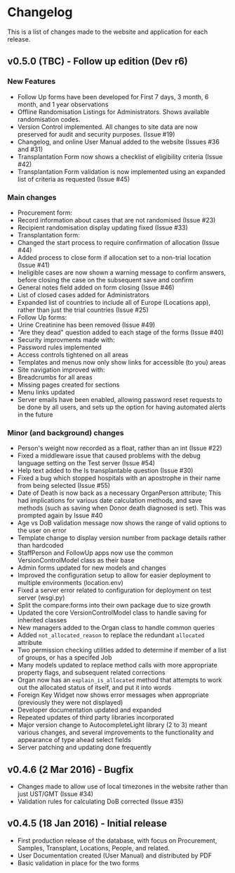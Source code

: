 # Changelog

This is a list of changes made to the website and application for each release.

## v0.5.0 (TBC) - Follow up edition (Dev r6)
### New Features
* Follow Up forms have been developed for First 7 days, 3 month, 6 month, and 1 year observations
* Offline Randomisation Listings for Administrators. Shows available randomisation codes.
* Version Control implemented. All changes to site data are now preserved for audit and security purposes. (Issue #19)
* Changelog, and online User Manual added to the website (Issues #36 and #31)
* Transplantation Form now shows a checklist of eligibility criteria (Issue #42)
* Transplantation Form validation is now implemented using an expanded list of criteria as requested (Issue #45)

### Main changes
* Procurement form: 
 * Record information about cases that are not randomised (Issue #23)
 * Recipient randomisation display updating fixed (Issue #33)
* Transplantation form:
 * Changed the start process to require confirmation of allocation (Issue #44)
 * Added process to close form if allocation set to a non-trial location (Issue #41)
 * Ineligible cases are now shown a warning message to confirm answers, before closing the case on the subsequent save and confirm
 * General notes field added on form closing (Issue #46)
 * List of closed cases added for Administrators
* Expanded list of countries to include all of Europe (Locations app), rather than just the trial countries (Issue #25)
* Follow Up forms:
 * Urine Creatinine has been removed (Issue #49)
 * "Are they dead" question added to each stage of the forms (Issue #40)
* Security improvments made with:
 * Password rules implemented
 * Access controls tightened on all areas
 * Templates and menus now only show links for accessible (to you) areas
* Site navigation improved with: 
 * Breadcrumbs for all areas
 * Missing pages created for sections
 * Menu links updated
* Server emails have been enabled, allowing password reset requests to be done by all users, and sets up the option for having automated alerts in the future

### Minor (and background) changes
* Person's weight now recorded as a float, rather than an int (Issue #22)
* Fixed a middleware issue that caused problems with the debug language setting on the Test server (Issue #54)
* Help text added to the Is transplantable question (Issue #30)
* Fixed a bug which stopped hospitals with an apostrophe in their name from being selected (Issue #55)
* Date of Death is now back as a necessary OrganPerson attribute; This had implications for various date calculation methods, and save methods (such as saving when Donor death diagnosed is set). This was prompted again by Issue #40
* Age vs DoB validation message now shows the range of valid options to the user on error
* Template change to display version number from package details rather than hardcoded
* StaffPerson and FollowUp apps now use the common VersionControlModel class as their base
* Admin forms updated for new models and changes
* Improved the configuration setup to allow for easier deployment to multiple environments (location.env)
* Fixed a server error related to configuration for deployment on test server (wsgi.py)
* Split the compare:forms into their own package due to size growth
* Updated the core VersionControlModel class to handle saving for inherited classes
* New managers added to the Organ class to handle common queries
* Added `not_allocated_reason` to replace the redundant `allocated` attribute
* Two permission checking utilities added to determine if member of a list of groups, or has a specifed Job
* Many models updated to replace method calls with more appropriate property flags, and subsequent related corrections
* Organ now has an `explain_is_allocated` method that attempts to work out the allocated status of itself, and put it into words
* Foreign Key Widget now shows error messages when appropriate (previously they were not displayed)
* Developer documentation updated and expanded
* Repeated updates of third party libraries incorporated
 * Major version change to AutocompleteLight library (2 to 3) meant various changes, and several improvements to the functionality and appearance of type ahead select fields
* Server patching and updating done frequently

## v0.4.6 (2 Mar 2016) - Bugfix
* Changes made to allow use of local timezones in the website rather than just UST/GMT (Issue #34)
* Validation rules for calculating DoB corrected (Issue #35)

## v0.4.5 (18 Jan 2016) - Initial release
* First production release of the database, with focus on Procurement, Samples, Transplant, Locations, People, and related.
* User Documentation created (User Manual) and distributed by PDF
* Basic validation in place for the two forms

